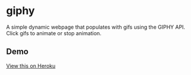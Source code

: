 # giphy

A simple dynamic webpage that populates with gifs using the GIPHY API. Click gifs to animate or stop animation.

## Demo ##

[View this on Heroku](http://giphy-animals.herokuapp.com/)